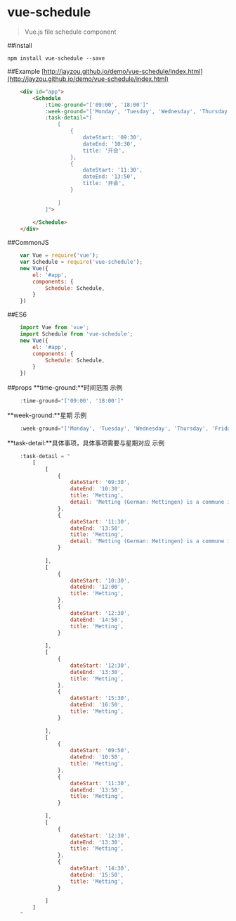 # vue-schedule

> Vue.js file schedule component

##install

    npm install vue-schedule --save

##Example
[http://jayzou.github.io/demo/vue-schedule/index.html](http://jayzou.github.io/demo/vue-schedule/index.html)
```Html
	<div id="app">
		<Schedule 
			:time-ground="['09:00', '18:00']" 
			:week-ground="['Monday', 'Tuesday', 'Wednesday', 'Thursday', 'Friday']" 
			:task-detail="[
				[
					{
						dateStart: '09:30',
						dateEnd: '10:30',
						title: '开会',
					},
					{
						dateStart: '11:30',
						dateEnd: '13:50',
						title: '开会',
					}
					
				]
			]">
				
		</Schedule>
	</div>
```

##CommonJS
```javascript
	var Vue = require('vue');
	var Schedule = require('vue-schedule');
	new Vue({
	    el: '#app',
	    components: {
	        Schedule: Schedule,
	    }
	})
```

##ES6
```javascript
	import Vue from 'vue';
	import Schedule from 'vue-schedule';
	new Vue({
	    el: '#app',
	    components: {
	        Schedule: Schedule,
	    }
	})
```

##props
**time-ground:**时间范围
示例	
```javascript
	:time-ground="['09:00', '18:00']" 
```

**week-ground:**星期
示例	
```javascript
	:week-ground="['Monday', 'Tuesday', 'Wednesday', 'Thursday', 'Friday']" 
```

**task-detail:**具体事项，具体事项需要与星期对应
示例	
```javascript
	:task-detail = "
		[ 
			[
				{
				    dateStart: '09:30',
				    dateEnd: '10:30',
				    title: 'Metting',
				    detail: 'Metting (German: Mettingen) is a commune in the Moselle department in Grand Est in north-eastern France.'
				}, 
				{
				    dateStart: '11:30',
				    dateEnd: '13:50',
				    title: 'Metting',
				    detail: 'Metting (German: Mettingen) is a commune in the Moselle department in Grand Est in north-eastern France.'
				}
			
			], 
			[
				{
				    dateStart: '10:30',
				    dateEnd: '12:00',
				    title: 'Metting',
				}, 
				{
				    dateStart: '12:30',
				    dateEnd: '14:50',
				    title: 'Metting',
				}
			
			], 
			[
				{
				    dateStart: '12:30',
				    dateEnd: '13:30',
				    title: 'Metting',
				}, 
				{
				    dateStart: '15:30',
				    dateEnd: '16:50',
				    title: 'Metting',
				}
			
			], 
			[
				{
				    dateStart: '09:50',
				    dateEnd: '10:50',
				    title: 'Metting',
				}, 
				{
				    dateStart: '11:30',
				    dateEnd: '13:50',
				    title: 'Metting',
				}
				
			],
			[
				{
				    dateStart: '12:30',
				    dateEnd: '13:30',
				    title: 'Metting',
				}, 
				{
				    dateStart: '14:30',
				    dateEnd: '15:50',
				    title: 'Metting',
				}
			
			]
		]
	"
```